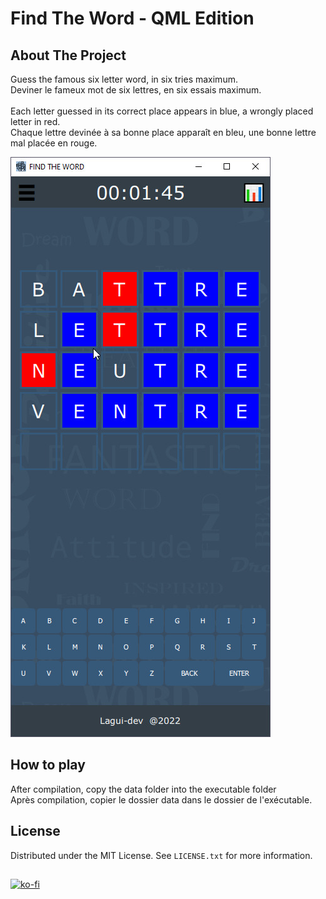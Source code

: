 <div id="top"></div>

# Find The Word - QML Edition
## About The Project
<div>
Guess the famous six letter word, in six tries maximum.<br />
Deviner le fameux mot de six lettres, en six essais maximum.
</div>
<br />
<div>
Each letter guessed in its correct place appears in blue, a wrongly placed letter in red.<br />
Chaque lettre devinée à sa bonne place apparaît en bleu, une bonne lettre mal placée en rouge.
</div>

![screenshot](/documentations/screenshot-0.0.1.jpg)

## How to play
<div>
After compilation, copy the data folder into the executable folder<br />
Après compilation, copier le dossier data dans le dossier de l'exécutable.
</div>

## License
Distributed under the MIT License. See `LICENSE.txt` for more information.

##
[![ko-fi](https://ko-fi.com/img/githubbutton_sm.svg)](https://ko-fi.com/J3J06YG5P)
